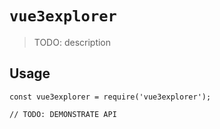 # `vue3explorer`

> TODO: description

## Usage

```
const vue3explorer = require('vue3explorer');

// TODO: DEMONSTRATE API
```
